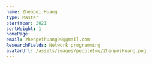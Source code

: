 ```yaml
---
name: Zhenpei Huang
type: Master
startYear: 2021
sortWeight: 1
homePage: 
email: zhenpeihuang99@gmail.com
ResearchFields: Network programming
avatarUrl: /assets/images/peopleImg/ZhenpeiHuang.png
---
```



